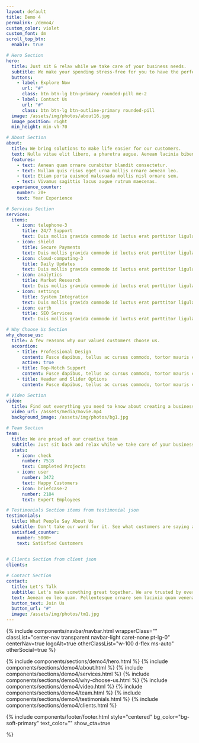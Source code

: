 ```yaml
---
layout: default
title: Demo 4
permalink: /demo4/
custom_color: violet
custom_font: dm
scroll_top_btn:
  enable: true 

# Hero Section
hero:
  title: Just sit & relax while we take care of your business needs.
  subtitle: We make your spending stress-free for you to have the perfect control.
  buttons:
    - label: Explore Now
      url: "#"
      class: btn btn-lg btn-primary rounded-pill me-2
    - label: Contact Us
      url: "#"
      class: btn btn-lg btn-outline-primary rounded-pill
  image: /assets/img/photos/about16.jpg
  image_position: right
  min_height: min-vh-70 

# About Section
about:
  title: We bring solutions to make life easier for our customers.
  text: Nulla vitae elit libero, a pharetra augue. Aenean lacinia bibendum nulla sed consectetur. Integer posuere erat a ante venenatis dapibus posuere velit aliquet. Vestibulum id ligula porta felis euismod semper. Vestibulum id ligula.
  features:
    - text: Aenean quam ornare curabitur blandit consectetur.
    - text: Nullam quis risus eget urna mollis ornare aenean leo.
    - text: Etiam porta euismod malesuada mollis nisl ornare sem.
    - text: Vivamus sagittis lacus augue rutrum maecenas.
  experience_counter:
    number: 20+
    text: Year Experience

# Services Section
services:
  items:
    - icon: telephone-3
      title: 24/7 Support
      text: Duis mollis gravida commodo id luctus erat porttitor ligula, eget lacinia odio sem aget elit nullam quis risus eget.
    - icon: shield
      title: Secure Payments
      text: Duis mollis gravida commodo id luctus erat porttitor ligula, eget lacinia odio sem aget elit nullam quis risus eget.
    - icon: cloud-computing-3
      title: Daily Updates
      text: Duis mollis gravida commodo id luctus erat porttitor ligula, eget lacinia odio sem aget elit nullam quis risus eget.
    - icon: analytics
      title: Market Research
      text: Duis mollis gravida commodo id luctus erat porttitor ligula, eget lacinia odio sem aget elit nullam quis risus eget.
    - icon: settings
      title: System Integration
      text: Duis mollis gravida commodo id luctus erat porttitor ligula, eget lacinia odio sem aget elit nullam quis risus eget.
    - icon: earth
      title: SEO Services
      text: Duis mollis gravida commodo id luctus erat porttitor ligula, eget lacinia odio sem aget elit nullam quis risus eget.

# Why Choose Us Section
why_choose_us:
  title: A few reasons why our valued customers choose us.
  accordion:
    - title: Professional Design
      content: Fusce dapibus, tellus ac cursus commodo, tortor mauris condimentum nibh, ut fermentum massa justo sit amet risus. Cras mattis consectetur purus sit amet fermentum. Praesent commodo cursus magna, vel scelerisque nisl consectetur et. Cum sociis natoque penatibus et magnis dis parturient montes.
      active: true
    - title: Top-Notch Support
      content: Fusce dapibus, tellus ac cursus commodo, tortor mauris condimentum nibh, ut fermentum massa justo sit amet risus. Cras mattis consectetur purus sit amet fermentum. Praesent commodo cursus magna, vel scelerisque nisl consectetur et. Cum sociis natoque penatibus et magnis dis parturient montes.
    - title: Header and Slider Options
      content: Fusce dapibus, tellus ac cursus commodo, tortor mauris condimentum nibh, ut fermentum massa justo sit amet risus. Cras mattis consectetur purus sit amet fermentum. Praesent commodo cursus magna, vel scelerisque nisl consectetur et. Cum sociis natoque penatibus et magnis dis parturient montes.

# Video Section
video:
  title: Find out everything you need to know about creating a business process model.
  video_url: /assets/media/movie.mp4
  background_image: /assets/img/photos/bg1.jpg

# Team Section
team:
  title: We are proud of our creative team
  subtitle: Just sit back and relax while we take care of your business needs.
  stats:
    - icon: check
      number: 7518
      text: Completed Projects
    - icon: user
      number: 3472
      text: Happy Customers
    - icon: briefcase-2
      number: 2184
      text: Expert Employees

# Testimonials Section items from testimonial json
testimonials:
  title: What People Say About Us
  subtitle: Don't take our word for it. See what customers are saying about us.
  satisfied_counter:
    number: 5000+
    text: Satisfied Customers
  

# Clients Section from client json
clients:

# Contact Section
contact:
  title: Let's Talk
  subtitle: Let's make something great together. We are trusted by over 5000+ clients. Join them by using our services and grow your business.
  text: Aenean eu leo quam. Pellentesque ornare sem lacinia quam venenatis vestibulum. Maecenas faucibus mollis interdum. Fusce dapibus, tellus ac cursus commodo, tortor mauris condimentum nibh, ut fermentum massa justo sit amet risus.
  button_text: Join Us
  button_url: "#"
  image: /assets/img/photos/tm1.jpg
---
```

<div class="content-wrapper">
<!-- HEADER -->
{% include components/navbar/navbar.html 
    wrapperClass=""
    classList="center-nav transparent navbar-light caret-none pt-lg-0"
    centerNav=true
    logoAlt=true
    otherClassList="w-100 d-flex ms-auto"
    otherSocial=true
%}
<!-- /header -->

{% include components/sections/demo4/hero.html %}
{% include components/sections/demo4/about.html %}
{% include components/sections/demo4/services.html %}
{% include components/sections/demo4/why-choose-us.html %}
{% include components/sections/demo4/video.html %}
{% include components/sections/demo4/team.html %}
{% include components/sections/demo4/testimonials.html %}
{% include components/sections/demo4/clients.html %}

</div>
{% include components/footer/footer.html 
  style="centered" 
  bg_color="bg-soft-primary"
  text_color=""
  show_cta=true

  
%}